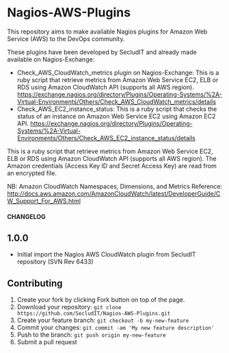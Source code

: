 # Nagios-AWS-Plugins

This repository aims to make available Nagios plugins for Amazon Web Service (AWS) to the DevOps community.

These plugins have been developed by SecludIT and already made available on Nagios-Exchange:
 * Check_AWS_CloudWatch_metrics plugin on Nagios-Exchange: 
   This is a ruby script that retrieve metrics from Amazon Web Service EC2, ELB or RDS using Amazon CloudWatch API (supports all AWS region).
   https://exchange.nagios.org/directory/Plugins/Operating-Systems/%2A-Virtual-Environments/Others/Check_AWS_CloudWatch_metrics/details
 * Check_AWS_EC2_instance_status:
   This is a ruby script that checks the status of an instance on Amazon Web Service EC2 using Amazon EC2 API.
   https://exchange.nagios.org/directory/Plugins/Operating-Systems/%2A-Virtual-Environments/Others/Check_AWS_EC2_instance_status/details

This is a ruby script that retrieve metrics from Amazon Web Service EC2, ELB or RDS using Amazon CloudWatch API (supports all AWS region).
The Amazon credentials (Access Key ID and Secret Access Key) are read from an encrypted file.

NB: Amazon CloudWatch Namespaces, Dimensions, and Metrics Reference: http://docs.aws.amazon.com/AmazonCloudWatch/latest/DeveloperGuide/CW_Support_For_AWS.html

####  CHANGELOG  ####
##  1.0.0
  - Initial import the Nagios AWS CloudWatch plugin from SecludIT repository (SVN Rev 6433)

## Contributing

1. Create your fork by clicking Fork button on top of the page.
2. Download your repository: `git clone https://github.com/SecludIT/Nagios-AWS-Plugins.git`
2. Create your feature branch: `git checkout -b my-new-feature`
3. Commit your changes: `git commit -am 'My new feature description'`
4. Push to the branch: `git push origin my-new-feature`
5. Submit a pull request
